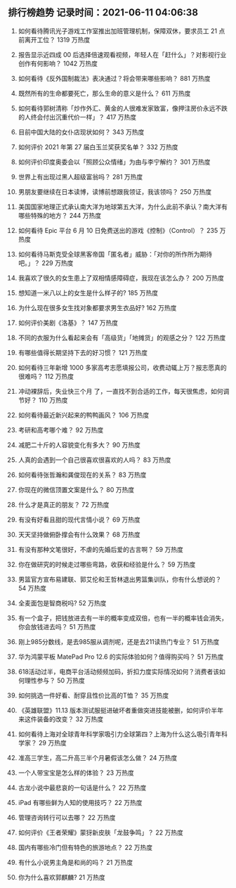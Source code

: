 
## 排行榜趋势 记录时间：2021-06-11 04:06:38
  
  1. 如何看待腾讯光子游戏工作室推出加班管理机制，保障双休，要求员工 21 点前离开工位？ 1319 万热度
    
  2. 报告显示近四成 00 后选择倍速观看视频，年轻人在「赶什么」？对影视行业创作有何影响？ 1042 万热度
    
  3. 如何看待《反外国制裁法》表决通过？将会带来哪些影响？ 881 万热度
    
  4. 既然所有的生命都要死亡，那么生命的意义是什么？ 611 万热度
    
  5. 如何看待郭树清称「炒作外汇、黄金的人很难发家致富，像押注房价永远不跌的人终会付出沉重代价一样」？ 417 万热度
    
  6. 目前中国大陆的女仆店现状如何？ 343 万热度
    
  7. 如何评价 2021 年第 27 届白玉兰奖获奖名单？ 332 万热度
    
  8. 如何评价印度奥委会以「照顾公众情绪」为由与李宁解约？ 301 万热度
    
  9. 世界上有出现过黑人超级富翁吗？ 281 万热度
    
  10. 男朋友要继续在日本读博，读博前想跟我领证，我该领吗？ 250 万热度
    
  11. 美国国家地理正式承认南大洋为地球第五大洋，为什么此前不承认？南大洋有哪些特殊的地方？ 244 万热度
    
  12. 如何看待 Epic 平台 6 月 10 日免费送出的游戏《控制》（Control）？ 235 万热度
    
  13. 如何看待马斯克受全球黑客帝国「匿名者」威胁：「对你的所作所为期待吧。」？ 229 万热度
    
  14. 我喜欢了很久的女生患上了双相情感障碍症，我现在该怎么办？ 200 万热度
    
  15. 想知道一米八以上的女生是什么样子的? 185 万热度
    
  16. 为什么现在很多女生找对象都要求男生衣品好? 162 万热度
    
  17. 如何评价美剧《洛基》？ 147 万热度
    
  18. 不同的衣服为什么看起来会有「高级货」「地摊货」的观感之分？ 122 万热度
    
  19. 有哪些值得长期坚持下去的好习惯？ 121 万热度
    
  20. 如何看待三年新增 1000 多家高考志愿填报公司，收费动辄上万？报志愿真的很难吗？ 112 万热度
    
  21. 冲动裸辞后，失业快三个月 了，一直找不到合适的工作，每天很焦虑，如何调节好？ 110 万热度
    
  22. 如何看待最近新兴起来的鸭鸭画风？ 106 万热度
    
  23. 考研和高考哪个难？ 92 万热度
    
  24. 减肥二十斤的人容貌变化有多大？ 90 万热度
    
  25. 人真的会遇到一个自己很喜欢很喜欢的人吗？ 83 万热度
    
  26. 如何看待张哲瀚和龚俊现在的关系？ 83 万热度
    
  27. 你现在的微信顶置文案是什么？ 80 万热度
    
  28. 什么才是真正的朋友？ 72 万热度
    
  29. 有没有好看且甜的现代言情小说？ 69 万热度
    
  30. 天天坚持做俯卧撑会有什么效果？ 68 万热度
    
  31. 有没有那种文笔很好，不虐的先婚后爱的古言啊？ 59 万热度
    
  32. 你在做研究的时候走过哪些弯路，收获和经验是什么？ 59 万热度
    
  33. 男篮官方宣布易建联、郭艾伦和王哲林退出男篮集训队，你有什么想说的？ 54 万热度
    
  34. 全麦面包是智商税吗? 52 万热度
    
  35. 有一个盒子，把钱放进去有一半的概率变成双倍，也有一半的概率钱会消失，你会放钱进去吗？ 51 万热度
    
  36. 刚上985分数线，是去985服从调剂呢，还是去211读热门专业？ 51 万热度
    
  37. 华为鸿蒙平板 MatePad Pro 12.6 的实际体验如何？值得购买吗？ 51 万热度
    
  38. 618活动过半，电商平台活动频频加码，折扣力度实际情况如何？消费者该如何理性参与？ 50 万热度
    
  39. 如何挑选一件好看、耐穿且性价比高的T恤？ 35 万热度
    
  40. 《英雄联盟》11.13 版本测试服挺进破坏者重做突进技能被删，如何评价半年来这件装备的改变？ 32 万热度
    
  41. 如何看待上海对全球青年科学家吸引力全球第四？上海为什么这么吸引青年科学家？ 29 万热度
    
  42. 准高三学生，高二升高三半个月暑假该怎么做？ 24 万热度
    
  43. 一个人带宝宝是怎么样的体验？ 23 万热度
    
  44. 古龙小说中最悲哀的一句话是什么？ 22 万热度
    
  45. iPad 有哪些鲜为人知的使用技巧？ 22 万热度
    
  46. 管理咨询转行可以去哪？ 22 万热度
    
  47. 如何评价《王者荣耀》蒙犽新皮肤「龙鼓争鸣」？ 22 万热度
    
  48. 国内有哪些冷门但有特色的旅游地点？ 22 万热度
    
  49. 有什么小说男主角是和尚的吗？ 21 万热度
    
  50. 你为什么喜欢郭麒麟? 21 万热度
    